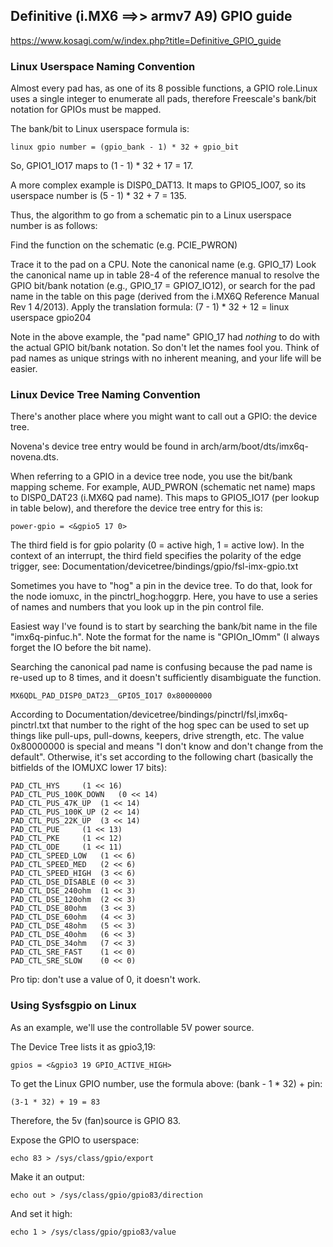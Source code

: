 ## Definitive (i.MX6 ==>> armv7 A9) GPIO guide
https://www.kosagi.com/w/index.php?title=Definitive_GPIO_guide

### Linux Userspace Naming Convention

Almost every pad has, as one of its 8 possible functions, a GPIO role.Linux uses a single integer
to enumerate all pads,  therefore Freescale's bank/bit notation for GPIOs must be mapped.

The bank/bit to Linux userspace formula is:

	linux gpio number = (gpio_bank - 1) * 32 + gpio_bit

So, GPIO1_IO17 maps to (1 - 1) * 32 + 17 = 17.

A more complex example is DISP0_DAT13. It maps to GPIO5_IO07, so its userspace number is
(5 - 1) * 32 + 7 = 135.

Thus, the algorithm to go from a schematic pin to a Linux userspace number is as follows:

Find the function on the schematic (e.g. PCIE_PWRON)

Trace it to the pad on a CPU. Note the canonical name (e.g. GPIO_17)
Look the canonical name up in table 28-4 of the reference manual to resolve the GPIO bit/bank
notation (e.g., GPIO_17 = GPIO7_IO12), or search for the pad name in the table on this page
(derived from the i.MX6Q Reference Manual Rev 1 4/2013).
Apply the translation formula: (7 - 1) * 32 + 12 = linux userspace gpio204

Note in the above example, the "pad name" GPIO_17 had *nothing* to do with the actual GPIO
bit/bank notation. So don't let the names fool you. Think of pad names as unique strings with
no inherent meaning, and your life will be easier.

### Linux Device Tree Naming Convention

There's another place where you might want to call out a GPIO: the device tree.

Novena's device tree entry would be found in arch/arm/boot/dts/imx6q-novena.dts.

When referring to a GPIO in a device tree node, you use the bit/bank mapping scheme. For example,
AUD_PWRON (schematic net name) maps to DISP0_DAT23 (i.MX6Q pad name). This maps to GPIO5_IO17 (per
lookup in table below), and therefore the device tree entry for this is:

	power-gpio = <&gpio5 17 0>

The third field is for gpio polarity (0 = active high, 1 = active low). In the context of an interrupt,
the third field specifies the polarity of the edge trigger, see: Documentation/devicetree/bindings/gpio/fsl-imx-gpio.txt

Sometimes you have to "hog" a pin in the device tree. To do that, look for the node iomuxc, in the
pinctrl_hog:hoggrp. Here, you have to use a series of names and numbers that you look up in the pin
control file.

Easiest way I've found is to start by searching the bank/bit name in the file "imx6q-pinfuc.h". Note
the format for the name is "GPIOn_IOmm" (I always forget the IO before the bit name).

Searching the canonical pad name is confusing because the pad name is re-used up to 8 times, and it
doesn't sufficiently disambiguate the function.

	MX6QDL_PAD_DISP0_DAT23__GPIO5_IO17 0x80000000

According to Documentation/devicetree/bindings/pinctrl/fsl,imx6q-pinctrl.txt that number to the right
of the hog spec can be used to set up things like pull-ups, pull-downs, keepers, drive strength, etc.
The value 0x80000000 is special and means "I don't know and don't change from the default". Otherwise,
it's set according to the following chart (basically the bitfields of the IOMUXC lower 17 bits):

	PAD_CTL_HYS		(1 << 16)
	PAD_CTL_PUS_100K_DOWN	(0 << 14)
	PAD_CTL_PUS_47K_UP	(1 << 14)
	PAD_CTL_PUS_100K_UP	(2 << 14)
	PAD_CTL_PUS_22K_UP	(3 << 14)
	PAD_CTL_PUE		(1 << 13)
	PAD_CTL_PKE		(1 << 12)
	PAD_CTL_ODE		(1 << 11)
	PAD_CTL_SPEED_LOW	(1 << 6)
	PAD_CTL_SPEED_MED	(2 << 6)
	PAD_CTL_SPEED_HIGH	(3 << 6)
	PAD_CTL_DSE_DISABLE	(0 << 3)
	PAD_CTL_DSE_240ohm	(1 << 3)
	PAD_CTL_DSE_120ohm	(2 << 3)
	PAD_CTL_DSE_80ohm	(3 << 3)
	PAD_CTL_DSE_60ohm	(4 << 3)
	PAD_CTL_DSE_48ohm	(5 << 3)
	PAD_CTL_DSE_40ohm	(6 << 3)
	PAD_CTL_DSE_34ohm	(7 << 3)
	PAD_CTL_SRE_FAST	(1 << 0)
	PAD_CTL_SRE_SLOW	(0 << 0)

Pro tip: don't use a value of 0, it doesn't work.

### Using Sysfsgpio on Linux

As an example, we'll use the controllable 5V power source.

The Device Tree lists it as gpio3,19:

	gpios = <&gpio3 19 GPIO_ACTIVE_HIGH>

To get the Linux GPIO number, use the formula above: (bank - 1 * 32) + pin:

	(3-1 * 32) + 19 = 83

Therefore, the 5v (fan)source is GPIO 83.

Expose the GPIO to userspace:

	echo 83 > /sys/class/gpio/export

Make it an output:

	echo out > /sys/class/gpio/gpio83/direction

And set it high:

	echo 1 > /sys/class/gpio/gpio83/value
